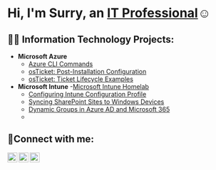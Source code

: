 <h1>Hi, I'm Surry, an <a href="https://linkedin.com/in/Josh">IT Professional</a>☺</h1>

<h2>👨‍💻 Information Technology Projects:</h2>

- <b>Microsoft Azure</b>
  - [Azure CLI Commands](https://stahir131.github.io/Azure-CLI-commands/)
  - [osTicket: Post-Installation Configuration](https://github.com/joshmadakorcc/post-install-config)
  - [osTicket: Ticket Lifecycle Examples](https://github.com/joshmadakorcc/ticket-lifecycle)
- <b>Microsoft Intune</b>
  -[Microsoft Intune Homelab](https://stahir131.github.io/Microsoft-Intune-Home-lab/)
  - [Configuring Intune Configuration Profile](https://stahir131.github.io/Intune-Configuration-Profile/)
  - [Syncing SharePoint Sites to Windows Devices](https://stahir131.github.io/SharePoint-Sync-in-Intune/)
  - [Dynamic Groups in Azure AD and Microsoft 365](https://stahir131.github.io/Dynamic-Groups-in-Azure-AD-and-Microsoft-365/)
  - 


<h2>🤳Connect with me:</h2>

[<img align="left" alt="Josh | Twitter" width="22px" src="https://cdn.jsdelivr.net/npm/simple-icons@v3/icons/twitter.svg" />][twitter]
[<img align="left" alt="Josh | LinkedIn" width="22px" src="https://cdn.jsdelivr.net/npm/simple-icons@v3/icons/linkedin.svg" />][linkedin]
[<img align="left" alt="Josh | Instagram" width="22px" src="https://cdn.jsdelivr.net/npm/simple-icons@v3/icons/instagram.svg" />][instagram]

[twitter]: https://twitter.com/Josh
[instagram]: https://www.instagram.com/Josh
[linkedin]: https://linkedin.com/in/Josh
